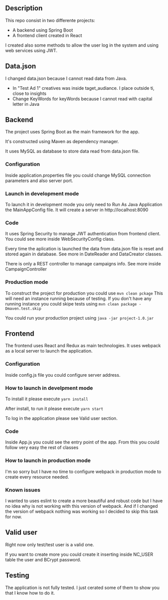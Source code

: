 ## Description
This repo consist in two differente projects:
- A backend using Spring Boot
- A frontend client created in React

I created also some methods to allow the user log in the system and using web services using JWT.

## Data.json
I changed data.json because I cannot read data from Java.

- In "Test Ad 1" creatives was inside taget_audiance. I place outside ti, close to insights
- Change KeyWords for keyWords because I cannot read with capital letter in Java

## Backend
The project uses Spring Boot as the main framework for the app.

It's constructed using Maven as dependency manager.

It uses MySQL as database to store data read from data.json file.

### Configuration
Inside application.properties file you could change MySQL connection parameters and also server port.

### Launch in development mode
To launch it in development mode you only need to Run As Java Application the MainAppConfig file. It will create a server in http://localhost:8090

### Code
It uses Spring Security to manage JWT authentication from frontend client. You could see more inside WebSecurityConfig class.

Every time the aplication is launched the data from data.json file is reset and stored again in database. See more in DateReader and DataCreator classes.

There is only a REST controller to manage campaigns info. See more inside CampaignController

### Production mode
To construct the project for production you could use ```mvn clean pckage``` This will need an instance running because of testing. If you don't have any running instance you could skipe tests using ```mvn clean package -Dmaven.test.skip```

You could run your production project using ```java -jar project-1.0.jar```


## Frontend
The frontend uses React and Redux as main technologies. It uses webpack as a local server to launch the application.

### Configuration
Inside config.js file you could configure server address.

### How to launch in develpment mode
To install it please execute ```yarn install```

After install, to run it please execute ```yarn start```

To log in the application please see Valid user section.

### Code
Inside App.js you could see the entry point of the app. From this you could follow very easy the rest of classes

### How to launch in production mode
I'm so sorry but I have no time to configure webpack in production mode to create every resource needed.

### Known issues
I wanted to uses eslint to create a more beautiful and robust code but I have no idea why is not working with this version of webpack. And if I changed the version of webpack nothing was working so I decided to skip this task for now.

## Valid user
Right now only test/test user is a valid one.

If you want to create more you could create it inserting inside NC_USER table the user and BCrypt password.

## Testing
The application is not fully tested. I just cerated some of them to show you that I know how to do it.
